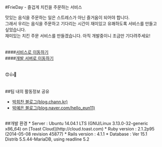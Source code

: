 #FrieDay - 즐겁게 치킨을 주문하는 서비스

맛있는 음식을 주문하는 일은 스트레스가 아닌 즐거움이 되어야 합니다.<br />
그래서 우리는 음식을 주문하고 기다리는 시간이 재미있고 유쾌하도록 서비스를 만들고 싶었습니다.<br />
재미있는 치킨 주문 서비스를 만들겠습니다. 아직 개발중이니 조금만 기다려주세요!<br />
<br />
<br />
####[서비스로 이동하기](http://119.205.252.68:3000)<br />
####[개발 서버로 이동하기](http://119.205.252.23:3000)<br />
<br />
<br />
:heart_eyes::+1::chicken:
<br />
<br />

##팀 내의 활동정보 공유
* [박희찬 블로그(blog.chann.kr)](http://blog.chann.kr)<br />
* [박예은 블로그(blog.naver.com/hello_eun11)](http://blog.naver.com/hello_eun11)

<br />
##개발 환경
* Server : Ubuntu 14.04.1 LTS (GNU/Linux 3.13.0-32-generic x86_64) on [Toast Cloud](http://cloud.toast.com)
* Ruby version : 2.1.2p95 (2014-05-08 revision 45877)
* Rails version : 4.1.1
* Database : Ver 15.1 Distrib 5.5.44-MariaDB, using readline 5.2
